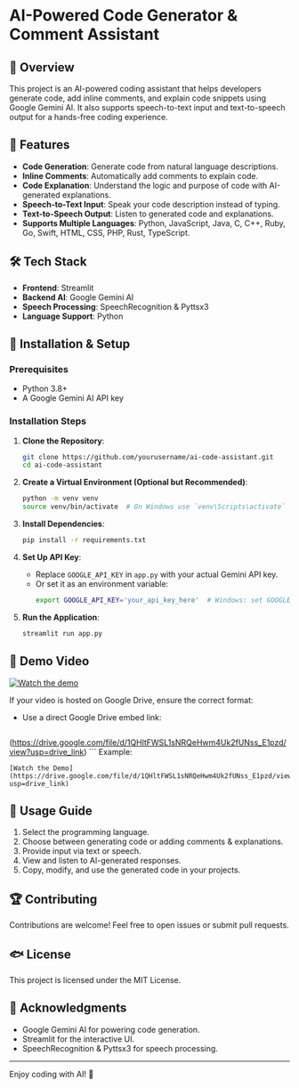 # AI-Powered Code Generator & Comment Assistant

## 📌 Overview
This project is an AI-powered coding assistant that helps developers generate code, add inline comments, and explain code snippets using Google Gemini AI. It also supports speech-to-text input and text-to-speech output for a hands-free coding experience.

## 🚀 Features
- **Code Generation**: Generate code from natural language descriptions.
- **Inline Comments**: Automatically add comments to explain code.
- **Code Explanation**: Understand the logic and purpose of code with AI-generated explanations.
- **Speech-to-Text Input**: Speak your code description instead of typing.
- **Text-to-Speech Output**: Listen to generated code and explanations.
- **Supports Multiple Languages**: Python, JavaScript, Java, C, C++, Ruby, Go, Swift, HTML, CSS, PHP, Rust, TypeScript.

## 🛠️ Tech Stack
- **Frontend**: Streamlit
- **Backend AI**: Google Gemini AI
- **Speech Processing**: SpeechRecognition & Pyttsx3
- **Language Support**: Python

## 📂 Installation & Setup
### Prerequisites
- Python 3.8+
- A Google Gemini AI API key

### Installation Steps
1. **Clone the Repository**:
   ```bash
   git clone https://github.com/yourusername/ai-code-assistant.git
   cd ai-code-assistant
   ```

2. **Create a Virtual Environment (Optional but Recommended)**:
   ```bash
   python -m venv venv
   source venv/bin/activate  # On Windows use `venv\Scripts\activate`
   ```

3. **Install Dependencies**:
   ```bash
   pip install -r requirements.txt
   ```

4. **Set Up API Key**:
   - Replace `GOOGLE_API_KEY` in `app.py` with your actual Gemini API key.
   - Or set it as an environment variable:
     ```bash
     export GOOGLE_API_KEY='your_api_key_here'  # Windows: set GOOGLE_API_KEY=your_api_key_here
     ```

5. **Run the Application**:
   ```bash
   streamlit run app.py
   ```

## 🎥 Demo Video
[![Watch the demo](https://drive.google.com/file/d/1QHltFWSL1sNRQeHwm4Uk2fUNss_E1pzd/view?usp=drive_link)]([https://www.youtube.com/watch?v=YOUR_VIDEO_ID](https://drive.google.com/file/d/1QHltFWSL1sNRQeHwm4Uk2fUNss_E1pzd/view?usp=drive_link))

If your video is hosted on Google Drive, ensure the correct format:
- Use a direct Google Drive embed link:
  ```
(https://drive.google.com/file/d/1QHltFWSL1sNRQeHwm4Uk2fUNss_E1pzd/view?usp=drive_link)  ```
  Example:
  ```
  [Watch the Demo](https://drive.google.com/file/d/1QHltFWSL1sNRQeHwm4Uk2fUNss_E1pzd/view?usp=drive_link)
  ```

## 📌 Usage Guide
1. Select the programming language.
2. Choose between generating code or adding comments & explanations.
3. Provide input via text or speech.
4. View and listen to AI-generated responses.
5. Copy, modify, and use the generated code in your projects.

## 🏆 Contributing
Contributions are welcome! Feel free to open issues or submit pull requests.

## 🐟 License
This project is licensed under the MIT License.

## 🙌 Acknowledgments
- Google Gemini AI for powering code generation.
- Streamlit for the interactive UI.
- SpeechRecognition & Pyttsx3 for speech processing.

---
Enjoy coding with AI! 🚀

